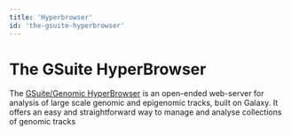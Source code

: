 ```yaml
---
title: 'Hyperbrowser'
id: 'the-gsuite-hyperbrowser'
---
```

# The GSuite HyperBrowser
The [GSuite/Genomic HyperBrowser](https://hyperbrowser.uio.no) is an open-ended web-server for analysis of large scale genomic and epigenomic tracks, built on Galaxy. It offers an easy and straightforward way to manage and analyse collections of genomic tracks
